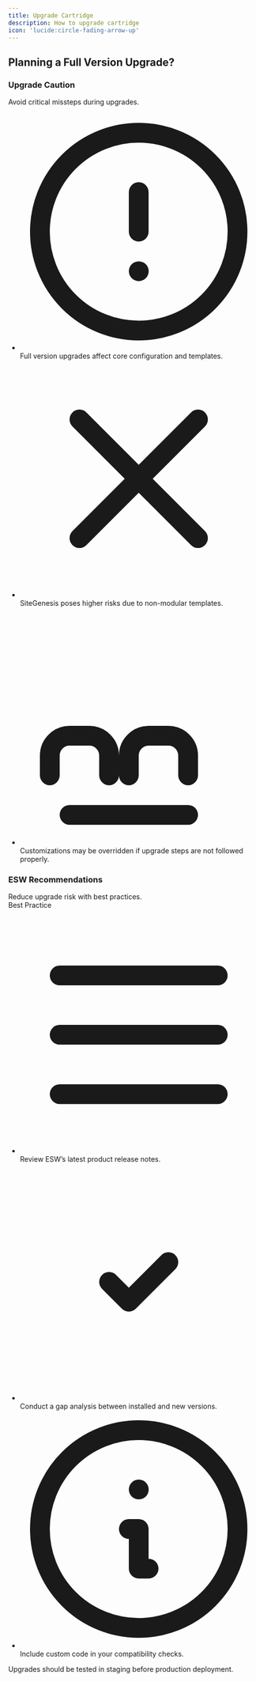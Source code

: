 ```yaml
---
title: Upgrade Cartridge
description: How to upgrade cartridge
icon: 'lucide:circle-fading-arrow-up'
---
```


<!-- Features -->
<div class="overflow-hidden">
  <div class="max-w-[85rem] px-4 py-10 sm:px-6 lg:px-8 lg:py-14 mx-auto">
    <!-- Title -->
    <div class="mx-auto max-w-2xl mb-8 lg:mb-14 text-center">
      <h2 class="text-3xl lg:text-4xl text-gray-800 font-bold dark:text-neutral-200">
        Planning a Full Version Upgrade?
      </h2>
    </div>
    <!-- End Title -->

<div class="relative xl:w-10/12 xl:mx-auto">
      <!-- Grid -->
      <div class="grid grid-cols-1 lg:grid-cols-2 gap-6 lg:gap-8">
        <div>
          <!-- Card -->
          <div class="p-4 relative z-10 bg-white border border-gray-200 rounded-xl md:p-10 dark:bg-neutral-900 dark:border-neutral-800">
            <h3 class="text-xl font-bold text-gray-800 dark:text-neutral-200">Upgrade Caution</h3>
            <div class="text-sm text-gray-500 dark:text-neutral-500">Avoid critical missteps during upgrades.</div>

  <div class="mt-5 space-y-4">
              <ul class="space-y-3 text-sm sm:text-base">
                <li class="flex gap-x-3">
                  <span class="mt-0.5 size-5 flex justify-center items-center rounded-full bg-orange-50 text-orange-600 dark:bg-orange-800/30 dark:text-orange-400">
                    <svg class="shrink-0 size-4" xmlns="http://www.w3.org/2000/svg" fill="none" viewBox="0 0 24 24" stroke="currentColor">
                      <path stroke-linecap="round" stroke-linejoin="round" stroke-width="2" d="M12 8v4m0 4h.01M12 2a10 10 0 100 20 10 10 0 000-20z" />
</svg>
                  </span>
                  <span class="text-gray-800 dark:text-neutral-200">
                    Full version upgrades affect core configuration and templates.
                  </span>
                </li>
                <li class="flex gap-x-3">
                  <span class="mt-0.5 size-5 flex justify-center items-center rounded-full bg-orange-50 text-orange-600 dark:bg-orange-800/30 dark:text-orange-400">
                    <svg class="shrink-0 size-4" xmlns="http://www.w3.org/2000/svg" fill="none" viewBox="0 0 24 24" stroke="currentColor">
                      <path stroke-linecap="round" stroke-linejoin="round" stroke-width="2" d="M6 18L18 6M6 6l12 12" />
</svg>
                  </span>
                  <span class="text-gray-800 dark:text-neutral-200">
                    SiteGenesis poses higher risks due to non-modular templates.
                  </span>
                </li>
                <li class="flex gap-x-3">
                  <span class="mt-0.5 size-5 flex justify-center items-center rounded-full bg-orange-50 text-orange-600 dark:bg-orange-800/30 dark:text-orange-400">
                    <svg class="shrink-0 size-4" xmlns="http://www.w3.org/2000/svg" fill="none" viewBox="0 0 24 24" stroke="currentColor">
                      <path stroke-linecap="round" stroke-linejoin="round" stroke-width="2" d="M9 17v-2a2 2 0 00-2-2H5a2 2 0 00-2 2v2m14 0v-2a2 2 0 00-2-2h-2a2 2 0 00-2 2v2m-6 4h12" />
</svg>
                  </span>
                  <span class="text-gray-800 dark:text-neutral-200">
                    Customizations may be overridden if upgrade steps are not followed properly.
                  </span>
                </li>
              </ul>
            </div>
          </div>
          <!-- End Card -->
        </div>

<div>
          <!-- Card -->
          <div class="shadow-xl shadow-gray-200 p-5 relative z-10 bg-white border border-gray-200 rounded-xl md:p-10 dark:bg-neutral-900 dark:border-neutral-800 dark:shadow-gray-900/20">
            <h3 class="text-xl font-bold text-gray-800 dark:text-neutral-200">ESW Recommendations</h3>
            <div class="text-sm text-gray-500 dark:text-neutral-500">Reduce upgrade risk with best practices.</div>
            <span class="absolute top-0 end-0 rounded-se-xl rounded-es-xl text-xs font-medium bg-gray-800 text-white py-1.5 px-3 dark:bg-white dark:text-neutral-800">Best Practice</span>

<div class="mt-5 space-y-4">
              <ul class="space-y-3 text-sm sm:text-base">
                <li class="flex gap-x-3">
                  <span class="mt-0.5 size-5 flex justify-center items-center rounded-full bg-blue-50 text-blue-600 dark:bg-blue-800/30 dark:text-blue-500">
                    <svg class="shrink-0 size-4" xmlns="http://www.w3.org/2000/svg" fill="none" viewBox="0 0 24 24" stroke="currentColor">
                      <path stroke-linecap="round" stroke-linejoin="round" stroke-width="2" d="M4 6h16M4 12h16M4 18h16" />
                    </svg>
              
  </span>
                  <span class="text-gray-800 dark:text-neutral-200">
                    Review ESW’s latest product release notes.
                  </span>
                </li>
                <li class="flex gap-x-3">
                  <span class="mt-0.5 size-5 flex justify-center items-center rounded-full bg-blue-50 text-blue-600 dark:bg-blue-800/30 dark:text-blue-500">
                    <svg class="shrink-0 size-4" xmlns="http://www.w3.org/2000/svg" fill="none" viewBox="0 0 24 24" stroke="currentColor">
                      <path stroke-linecap="round" stroke-linejoin="round" stroke-width="2" d="M9 12l2 2 4-4" />
</svg>
                  </span>
                  <span class="text-gray-800 dark:text-neutral-200">
                    Conduct a gap analysis between installed and new versions.
                  </span>
                </li>
                <li class="flex gap-x-3">
                  <span class="mt-0.5 size-5 flex justify-center items-center rounded-full bg-blue-50 text-blue-600 dark:bg-blue-800/30 dark:text-blue-500">
                    <svg class="shrink-0 size-4" xmlns="http://www.w3.org/2000/svg" fill="none" viewBox="0 0 24 24" stroke="currentColor">
                      <path stroke-linecap="round" stroke-linejoin="round" stroke-width="2" d="M13 16h-1v-4h-1m1-4h.01M12 2a10 10 0 100 20 10 10 0 000-20z" />
</svg>
                  </span>
                  <span class="text-gray-800 dark:text-neutral-200">
                    Include custom code in your compatibility checks.
                  </span>
                </li>
              </ul>
            </div>
          </div>
          <!-- End Card -->
        </div>
      </div>
      <!-- End Grid -->

<div class="mt-7 text-center">
        <p class="text-xs text-gray-400">
          Upgrades should be tested in staging before production deployment.
        </p>
      </div>
    </div>
  </div>
</div>
<!-- End Features -->
